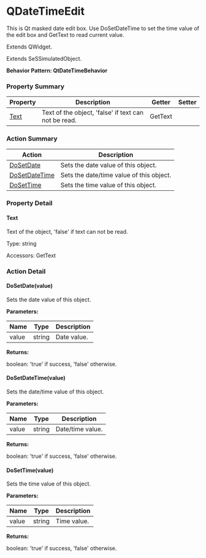 # QDateTimeEdit

This is Qt masked date edit box. Use DoSetDateTime to set the time value of the edit box and GetText to read current value.
 
Extends <link displaytype="text" defaultstyle="true" type="topiclink" href="QWidget" styleclass="Normal" translate="true">QWidget</link>.

Extends SeSSimulatedObject.





**Behavior Pattern: QtDateTimeBehavior**


<!-- ============================== property summary ========================== -->

	

### Property Summary

| **Property** | **Description** | **Getter** | **Setter** |
| ------------ | --------------- | ---------- | ---------- |
| [Text](#Text) | Text of the object, 'false' if text can not be read. | GetText |  |



	
<!-- ============================== action summary ========================== -->



### Action Summary

|  **Action** | **Description** | 
| ----------- | --------------- |
|	[DoSetDate](#DoSetDate) | Sets the date value of this object. |
|	[DoSetDateTime](#DoSetDateTime) | Sets the date/time value of this object. |
|	[DoSetTime](#DoSetTime) | Sets the time value of this object. |




<!-- ============================== property detail ========================== -->
	
### Property Detail
		
<a name="Text"></a>
#### Text


Text of the object, 'false' if text can not be read.

			
	
			
Type: string
			
			
Accessors: GetText
			
		
	
	
<!-- ============================== action detail ========================== -->
	
### Action Detail
		
<a name="DoSetDate"></a>    
#### DoSetDate(value)

Sets the date value of this object.


**Parameters:**

|	**Name** | **Type** | **Description** |
| ---------- | -------- | --------------- |
| value | string |	Date value. |




**Returns:**

boolean: 'true' if success, 'false' otherwise.



<a name="see.also.qdatetimeedit.dosetdate"></a>

<a name="DoSetDateTime"></a>    
#### DoSetDateTime(value)

Sets the date/time value of this object.


**Parameters:**

|	**Name** | **Type** | **Description** |
| ---------- | -------- | --------------- |
| value | string |	Date/time value. |




**Returns:**

boolean: 'true' if success, 'false' otherwise.



<a name="see.also.qdatetimeedit.dosetdatetime"></a>

<a name="DoSetTime"></a>    
#### DoSetTime(value)

Sets the time value of this object.


**Parameters:**

|	**Name** | **Type** | **Description** |
| ---------- | -------- | --------------- |
| value | string |	Time value. |




**Returns:**

boolean: 'true' if success, 'false' otherwise.



<a name="see.also.qdatetimeedit.dosettime"></a>

	

